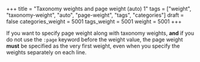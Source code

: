 +++
title = "Taxonomy weights and page weight (auto) 1"
tags = ["weight", "taxonomy-weight", "auto", "page-weight", "tags", "categories"]
draft = false
categories_weight = 5001
tags_weight = 5001
weight = 5001
+++

If you want to specify page weight along with taxonomy weights, **and**
if you do not use the `:page` keyword before the weight value, the
page weight **must** be specified as the very first weight, even when
you specify the weights separately on each line.
